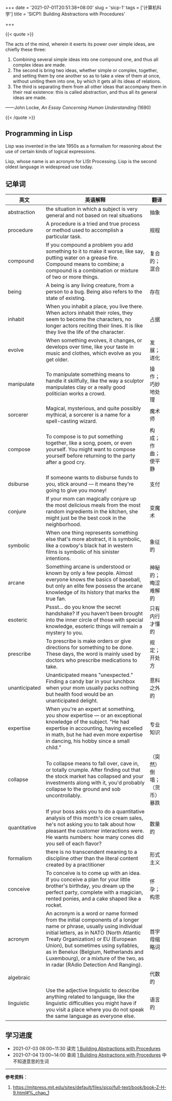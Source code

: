 +++
date = '2021-07-01T20:51:38+08:00'
slug = 'sicp-1'
tags = ['计算机科学']
title = 'SICP1: Building Abstractions with Procedures'

+++

{{< quote >}}

The acts of the mind, wherein it exerts its power over simple ideas, are chiefly these three:

1. Combining several simple ideas into one compound one, and thus all complex ideas are made.
2. The second is bring two ideas, whether simple or complex, together, and setting them by one another so as to take a view of them at once, without uniting them into one, by which it gets all its ideas of relations.
3. The third is separating them from all other ideas that accompany them in their real existence: this is called abstraction, and thus all its general ideas are made.

——John Locke, *An Essay Concerning Human Understanding* (1690)

{{< /quote >}}

## Programming in Lisp

Lisp was invented in the late 1950s as a formalism for reasoning about the use of certain kinds of logical expressions.

Lisp, whose name is an acronym for LISt Processing. Lisp is the second oldest language in widespread use today.

## 记单词

英文 | 英语解释 | 翻译
--- | --- | ---
abstraction | the situation in which a subject is very general and not based on real situations | 抽象
procedure | A procedure is a tried and true process or method used to accomplish a particular task. | 规程
compound | If you compound a problem you add something to it to make it worse, like say, putting water on a grease fire. Compound means to combine; a compound is a combination or mixture of two or more things. | 复合的；混合
being | A being is any living creature, from a person to a bug. Being also refers to the state of existing. | 存在
inhabit | When you inhabit a place, you live there. When actors inhabit their roles, they seem to become the characters, no longer actors reciting their lines. It is like they live the life of the character. | 占据
evolve | When something evolves, it changes, or develops over time, like your taste in music and clothes, which evolve as you get older. | 发展；进化
manipulate | To manipulate something means to handle it skillfully, like the way a sculptor manipulates clay or a really good politician works a crowd. | 操作；巧妙地处理
sorcerer | Magical, mysterious, and quite possibly mythical, a sorcerer is a name for a spell-casting wizard. | 魔术师
compose | To compose is to put something together, like a song, poem, or even yourself. You might want to compose yourself before returning to the party after a good cry. | 构成；作曲；使平静
dsiburse | If someone wants to disburse funds to you, stick around — it means they're going to give you money! | 支付
conjure | If your mom can magically conjure up the most delicious meals from the most random ingredients in the kitchen, she might just be the best cook in the neighborhood. | 变魔术
symbolic | When one thing represents something else that's more abstract, it is symbolic, like a cowboy's black hat in western films is symbolic of his sinister intentions. | 象征的
arcane | Something arcane is understood or known by only a few people. Almost everyone knows the basics of baseball, but only an elite few possess the arcane knowledge of its history that marks the true fan. | 神秘的；晦涩难解的
esoteric | Pssst... do you know the secret handshake? If you haven't been brought into the inner circle of those with special knowledge, esoteric things will remain a mystery to you. | 只有内行才懂的
prescribe | To prescribe is make orders or give directions for something to be done. These days, the word is mainly used by doctors who prescribe medications to take. | 规定；开处方
unanticipated | Unanticipated means "unexpected." Finding a candy bar in your lunchbox when your mom usually packs nothing but health food would be an unanticipated delight. | 意料之外的
expertise | When you're an expert at something, you show expertise — or an exceptional knowledge of the subject. "He had expertise in accounting, having excelled in math, but he had even more expertise in dancing, his hobby since a small child." | 专业知识
collapse | To collapse means to fall over, cave in, or totally crumple. After finding out that the stock market has collapsed and your investments along with it, you'd probably collapse to the ground and sob uncontrollably. | （突然）倒塌；（货币）暴跌
quantitative | If your boss asks you to do a quantitative analysis of this month's ice cream sales, he's not asking you to talk about how pleasant the customer interactions were. He wants numbers: how many cones did you sell of each flavor? | 数量的
formalism | there is no transcendent meaning to a discipline other than the literal content created by a practitioner | 形式主义
conceive | To conceive is to come up with an idea. If you conceive a plan for your little brother's birthday, you dream up the perfect party, complete with a magician, rented ponies, and a cake shaped like a rocket. | 怀孕；构思
acronym | An acronym is a word or name formed from the initial components of a longer name or phrase, usually using individual initial letters, as in NATO (North Atlantic Treaty Organization) or EU (European Union), but sometimes using syllables, as in Benelux (Belgium, Netherlands and Luxembourg), or a mixture of the two, as in radar (RAdio Detection And Ranging). | 首字母缩略词
algebraic | &nbsp; | 代数的
linguistic | Use the adjective linguistic to describe anything related to language, like the linguistic difficulties you might have if you visit a place where you do not speak the same language as everyone else. | 语言的

## 学习进度

- 2021-07-03 08:00~11:30 读完 [1 Building Abstractions with Procedures](https://mitpress.mit.edu/sites/default/files/sicp/full-text/book/book-Z-H-9.html#%_chap_1)
- 2021-07-04 13:00~14:00 查阅 [1 Building Abstractions with Procedures](https://mitpress.mit.edu/sites/default/files/sicp/full-text/book/book-Z-H-9.html#%_chap_1) 中不知道意思的生词

---

**参考资料**：

1. <https://mitpress.mit.edu/sites/default/files/sicp/full-text/book/book-Z-H-9.html#%_chap_1>
